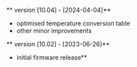 ** version [10.04] - [2024-04-04]**
- optimised temperature conversion table
- other minor improvements

** version [10.02] - [2023-06-26]**
- initial firmware release**